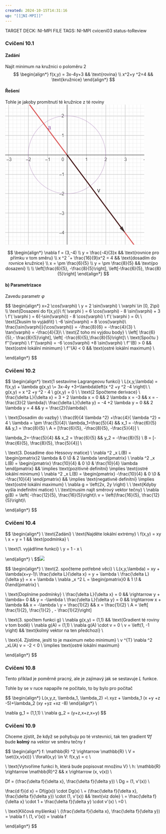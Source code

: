 ```yaml
---
created: 2024-10-15T14:31:16
up: "[[📖NI-MPI]]"
---
```


TARGET DECK: NI-MPI
FILE TAGS: NI-MPI cviceni03 status-toReview


### Cvičení 10.1

#### Zadání
<!-- Latex Equation -->
Najít minimum na kružnici o poloměru $2$
$$
\begin{align*}
f(x,y) = 3x-4y+3 && \text{rovina} \\
x^2+y ^2=4 && \text{kružnice}
\end{align*}
$$

#### Řešení
Tohle je jakoby promítnutí té kružnice z té roviny
![](../../../Assets/Pasted%20image%2020241015144053.png)
<!-- Latex Equation -->
$$
\begin{align*}
\nabla f = (3,-4) \\
y = \frac{-4}{3}x && \text{rovnice pro přímku v tom směru} \\
x ^2 ˇ+ \frac{16}{9}x^2 = 4 && \text{dosadím do rovnice kružnice} \\
x = \pm \frac{6}{5} \\
y = \pm \frac{8}{5} && \text{po dosazení} \\
\\
\left[\frac{6}{5}, -\frac{8}{5}\right], \left[-\frac{6}{5}, \frac{8}{5}\right]
\end{align*}
$$

#### b) Parametrizace

Zavedu parametr $\varphi$
<!-- Latex Equation -->
$$
\begin{align*}
x=2 \cos(\varphi) \\
y = 2 \sin(\varphi) \\
\varphi \in [0, 2\pi) \\\\
\text{Dosazení do f(x,y)}\\
f( \varphi ) = 6 \cos(\varphi) - 8 \sin(\varphi) + 3 \\
f'( \varphi ) = 6(-\sin(\varphi)) - 8 \cos(\varphi) \\
f'( \varphi ) = 0\\
\\
\text{Zkusím to vyjádřit} \\
-6 \sin(\varphi) = 8 \cos(\varphi)\\
\frac{\sin(\varphi)}{\cos(\varphi)} = -\frac{8}{6} = -\frac{4}{3} \\
\tan(\varphi) = -\frac{4}{3}\\
\\
\text{Z toho mi vyjdou body} \\
\left[ \frac{6}{5},- \frac{8}{5}\right], \left[ -\frac{6}{5},\frac{8}{5}\right]\\
\\
\text{Spočtu } f''(\varphi) \\
f''(\varphi) = -6 \cos(\varphi) +8 \sin(\varphi) \\
f''(B) > 0 && \text{ostré lokální minimum} \\
f''(A) < 0 && \text{ostré lokální maximum} \\


\end{align*}
$$


### Cvičení 10.2
<!-- Latex Equation -->
$$
\begin{align*}
\text{1 sestavíme Lagrangeovu funkci} \\
L(x,y,\lambda) = f(x,y) + \lambda g(x,y) \\= 3x-4y +3+\lambda\left(x ^2 +y ^2 -4 \right)\\ \\
g(x,y) = x ^2 +y ^2 - 4 \\
g(x,y) = 0 \\
\\ \text{2 Spočteme derivace} \\
\frac{\delta L}{\delta x} = 3 + 2 \lambda x = 0 && 2 \lambda x = -3 && x = -\frac{3}{2 \lambda}\\
\frac{\delta L}{\delta y} = -4 +2 \lambda y = 0 && 2 \lambda y = 4 && y = \frac{2}{\lambda}\\

\\ \text{Dosadím do vazby} \\
\frac{9}{4 \lambda ^2} +\frac{4}{ \lambda ^2} = 4 \\
\lambda = \pm \frac{5}{4}\\
\lambda_1=\frac{5}{4} && x_1 = -\frac{6}{5} && y_1 = \frac{8}{5} \\
A = [\frac{6}{5}, -\frac{8}{5}, -\frac{5}{4}] \\

\lambda_2=-\frac{5}{4} && x_2 = \frac{6}{5} && y_2 = -\frac{8}{5} \\
B = [-\frac{6}{5}, \frac{8}{5}, \frac{5}{4}] \\

\\ \text{3. Dosadíme doo Hessovy matice} \\
\nabla ^2 _x L(B) = \begin{pmatrix}2 \lambda & 0 \\0 &  2 \lambda \end{pmatrix} \\
\nabla ^2 _x L(B) = \begin{pmatrix} \frac{10}{4} & 0 \\0 &  \frac{10}{4} \lambda \end{pmatrix} && \implies \text{pozitivně definitní} \implies \text{ostré lokální minimum} \\
\nabla ^2 _x L(B) = \begin{pmatrix} -\frac{10}{4} & 0 \\0 &  -\frac{10}{4} \end{pmatrix} && \implies \text{negativně definitní} \implies \text{ostré lokální maximum} \\
\nabla g = \left(2x, 2y \right) \\
\\ \text{Kdyby vyšla indefinitní matice} \\
\\ \text{musím najít směrový vektor tečny} \\
\nabla g(B) = \left( -\frac{12}{5}, \frac{16}{5}\right)\\
v = \left(\frac{16}{5}, \frac{12}{5}\right)\\




\end{align*}
$$


### Cvičení 10.4
<!-- Latex Equation -->
$$
\begin{align*}
\\ \text{Zadání} \\
\text{Najděte lokální extrémy} \\
f(x,y) = xy \\
x + y = 1 && \text{podmínka} \\

\\ \text{1. vyjádříme funkci} \\
y = 1 - x \\


\end{align*} \\
$$![](../../Assets/Pasted%20image%2020241015152706.png)


<!-- Latex Equation -->
$$
\begin{align*}
\\ \text{2. spočteme potřebné věci} \\
L(x,y,\lambda) = xy + \lambda(x+y-1)\\
\frac{\delta L}{\delta x} = y + \lambda \\
\frac{\delta L}{\delta y} = x + \lambda \\
\nabla _x ^2 L = \begin{pmatrix}0 & 1 \\1 & 0\end{pmatrix} \\

\\ \text{Doplníme podmínky} \\
\frac{\delta L}{\delta x} = 0 && \rightarrow y + \lambda= 0 && y = -\lambda \\
\frac{\delta L}{\delta y} = 0 && \rightarrow x + \lambda && x = -\lambda \\
y = \frac{1}{2} && x = \frac{1}{2} \\
A = \left[ \frac{1}{2}, \frac{1}{2} , - \frac{1}{2}\right]

\\ \text{3. spočtem funkci g} \\
\nabla g(x,y) = (1,1) && \text{Gradient té roviny v tom bodě} \\
\nabla g(A) = (1,1) \\
\nabla g(A) \cdot v = 0 \\
v = \left(1, -1 \right) && \text{kolmý vektor na ten předchozí} \\

\\ \text{4. Zjistíme, jeslti to je maximum nebo minimum} \\
v ^{T} \nabla ^2 _xL(A) v = -2 < 0 \\
\implies \text{ostré lokální maximum}


\end{align*}
$$


### Cvičení 10.8
Tento příklad je poměrně pracný, ale je zajímavý jak se sestavuje $L$ funkce.

Tohle by se v ruce napapíře ne počítalo, to by bylo pro počítač
<!-- Latex Equation -->
$$
\begin{align*}
L(x,y,z, \lambda_1, \lambda_2) =\\
xyz + \lambda_1 (x +y +z -5)+\lambda_2 (xy +yz +xz -8)
\end{align*} \\

\nabla g_1 = (1,1,1) \\
\nabla g_2 = (y+z,x+z,x+y)
$$


### Cvičení 10.9
Chceme zjistit, že když se pohybuju po té vrstevnici, tak ten gradient $\nabla f$ bude **kolmý** na vektor ve směru tečny $t$

<!-- Latex Equation -->
$$
\begin{align*}
f: \mathbb{R} ^2 \rightarrow \mathbb{R} \\
V = \set{(x,v(x))} \\
\forall(x,y) \in V: f(x,y) = c \\

\\ \text{Vytvoříme funkci h, která bude popisovat množinu V} \\
h: \mathbb{R} \rightarrow \mathbb{R}^2 && x \rightarrow (x, v(x))  \\

Df = (\frac{\delta f}{\delta x}, \frac{\delta f}{\delta y}) \\
Dg = (1, v'(x)) \\

\frac{d f}{d x} = Df(g(x)) \cdot Dg(x)  \\
= (\frac{\delta f}{\delta x}, \frac{\delta f}{\delta y}) \cdot (1, v'(x)) && \text{viz dole} \\
= \frac{\delta f}{\delta x} \cdot 1 + \frac{\delta f}{\delta y} \cdot v'(x) \\
=0 \\

\\ \text{Klíčová myšlenka} \\
(\frac{\delta f}{\delta x}, \frac{\delta f}{\delta y}) = \nabla f \\
(1, v'(x)) = \nabla f


\end{align*}
$$

